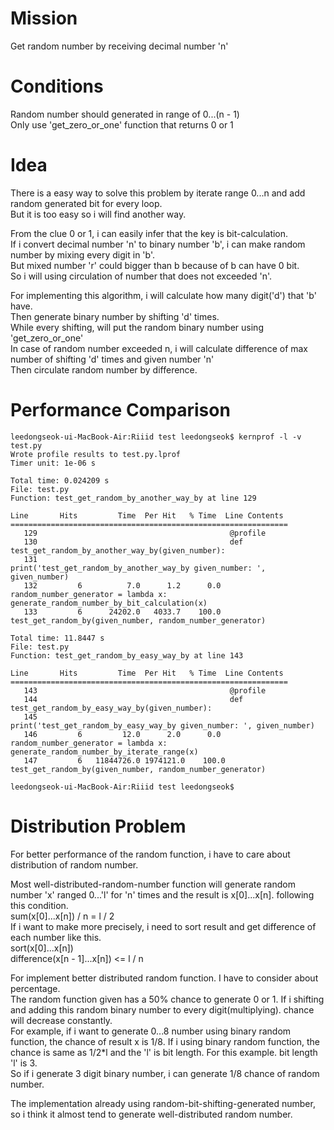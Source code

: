 # Mission 
Get random number by receiving decimal number 'n'

# Conditions
Random number should generated in range of 0...(n - 1)  
Only use 'get_zero_or_one' function that returns 0 or 1


# Idea

There is a easy way to solve this problem by iterate range 0...n and add random generated bit for every loop.  
But it is too easy so i will find another way.

From the clue 0 or 1, i can easily infer that the key is bit-calculation.  
If i convert decimal number 'n' to binary number 'b', i can make random number by mixing every digit in 'b'.  
But mixed number 'r' could bigger than b because of b can have 0 bit.  
So i will using circulation of number that does not exceeded 'n'.  

For implementing this algorithm, i will calculate how many digit('d') that 'b' have.  
Then generate binary number by shifting 'd' times.  
While every shifting, will put the random binary number using 'get_zero_or_one'  
In case of random number exceeded n, i will calculate difference of max number of shifting 'd' times and given number 'n'  
Then circulate random number by difference.


# Performance Comparison
```
leedongseok-ui-MacBook-Air:Riiid test leedongseok$ kernprof -l -v test.py
Wrote profile results to test.py.lprof
Timer unit: 1e-06 s

Total time: 0.024209 s
File: test.py
Function: test_get_random_by_another_way_by at line 129

Line       Hits         Time  Per Hit   % Time  Line Contents
==============================================================
   129                                           @profile
   130                                           def test_get_random_by_another_way_by(given_number):
   131                                                print('test_get_random_by_another_way_by given_number: ', given_number)
   132         6          7.0      1.2      0.0      random_number_generator = lambda x: generate_random_number_by_bit_calculation(x)
   133         6      24202.0   4033.7    100.0      test_get_random_by(given_number, random_number_generator)

Total time: 11.8447 s
File: test.py
Function: test_get_random_by_easy_way_by at line 143

Line       Hits         Time  Per Hit   % Time  Line Contents
==============================================================
   143                                           @profile
   144                                           def test_get_random_by_easy_way_by(given_number):
   145                                                print('test_get_random_by_easy_way_by given_number: ', given_number)
   146         6         12.0      2.0      0.0      random_number_generator = lambda x: generate_random_number_by_iterate_range(x)
   147         6   11844726.0 1974121.0    100.0      test_get_random_by(given_number, random_number_generator)

leedongseok-ui-MacBook-Air:Riiid test leedongseok$ 
```

# Distribution Problem

For better performance of the random function, i have to care about distribution of random number.  

Most well-distributed-random-number function will generate random number 'x' ranged 0...'l' for 'n' times and the result is x[0]...x[n]. following this condition.  
sum(x[0]...x[n]) / n = l / 2  
If i want to make more precisely, i need to sort result and get difference of each number like this.  
sort(x[0]...x[n])   
difference(x[n - 1]...x[n]) <= l / n  

For implement better distributed random function. I have to consider about percentage.  
The random function given has a 50% chance to generate 0 or 1. If i shifting and adding this random binary number to every digit(multiplying). chance will decrease constantly.  
For example, if i want to generate 0...8 number using binary random function, the chance of result x is 1/8. If i using binary random function, the chance is same as 1/2*l and the 'l' is bit length. For this example. bit length 'l' is 3.  
So if i generate 3 digit binary number, i can generate 1/8 chance of random number.  

The implementation already using random-bit-shifting-generated number, so i think it almost tend to generate well-distributed random number.
